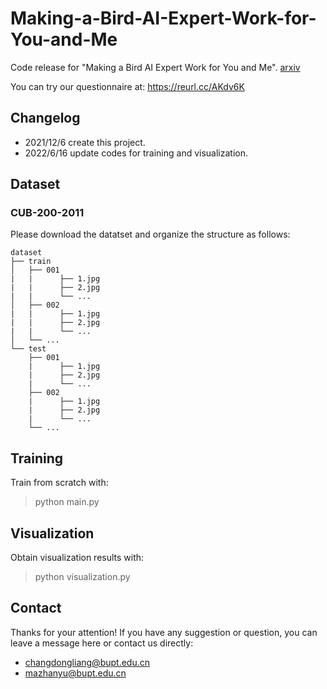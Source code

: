 # Making-a-Bird-AI-Expert-Work-for-You-and-Me

Code release for "Making a Bird AI Expert Work for You and Me".
[arxiv](https://dongliangchang.cn "arxiv")

You can try our questionnaire at: https://reurl.cc/AKdv6K

## Changelog
- 2021/12/6 create this project.
- 2022/6/16 update codes for training and visualization.

## Dataset
### CUB-200-2011
Please download the datatset and organize the structure as follows:
```
dataset
├── train
│   ├── 001
|   |      ├── 1.jpg
|   |      ├── 2.jpg
|   |      └── ...
│   ├── 002
|   |      ├── 1.jpg
|   |      ├── 2.jpg
|   |      └── ...
│   └── ...
└── test
    ├── 001
    |      ├── 1.jpg
    |      ├── 2.jpg
    |      └── ...
    ├── 002
    |      ├── 1.jpg
    |      ├── 2.jpg
    |      └── ...
    └── ...
```

## Training
Train from scratch with:
> python main.py

## Visualization
Obtain visualization results with:
> python visualization.py

## Contact
Thanks for your attention!
If you have any suggestion or question, you can leave a message here or contact us directly:
- changdongliang@bupt.edu.cn
- mazhanyu@bupt.edu.cn
